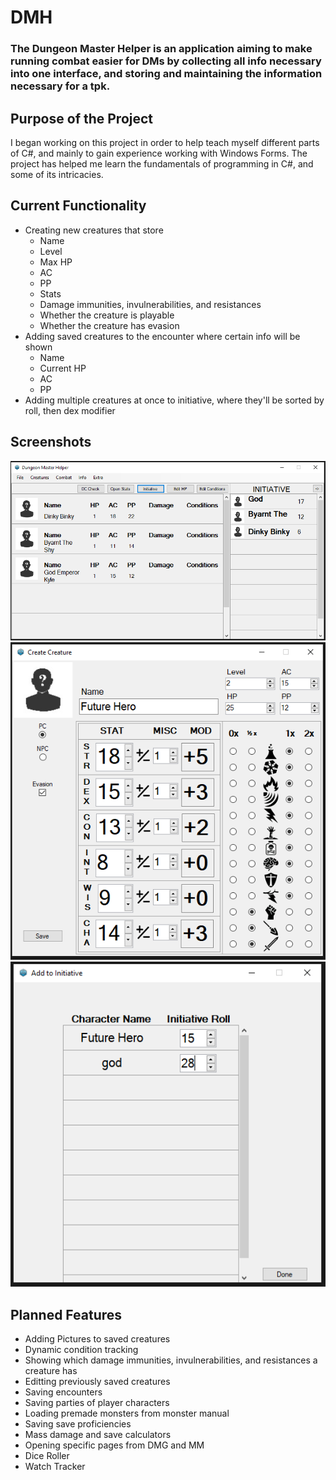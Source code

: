 # DMH

### The Dungeon Master Helper is an application aiming to make running combat easier for DMs by collecting all info necessary into one interface, and storing and maintaining the information necessary for a tpk.

## Purpose of the Project
I began working on this project in order to help teach myself different parts of C#, and mainly to gain experience working with Windows Forms. The project has helped me learn the fundamentals of programming in C#, and some of its intricacies.

## Current Functionality
- Creating new creatures that store
  - Name
  - Level
  - Max HP
  - AC
  - PP
  - Stats
  - Damage immunities, invulnerabilities, and resistances
  - Whether the creature is playable
  - Whether the creature has evasion
- Adding saved creatures to the encounter where certain info will be shown
  - Name
  - Current HP
  - AC
  - PP
- Adding multiple creatures at once to initiative, where they'll be sorted by roll, then dex modifier

## Screenshots
![](https://github.com/cartex10/DMH/blob/main/img/git/mainPage.PNG)
![](https://github.com/cartex10/DMH/blob/main/img/git/createCreature.PNG)
![](https://github.com/cartex10/DMH/blob/main/img/git/addtoinitiative.PNG)

## Planned Features
- Adding Pictures to saved creatures
- Dynamic condition tracking
- Showing which damage immunities, invulnerabilities, and resistances a creature has
- Editting previously saved creatures
- Saving encounters
- Saving parties of player characters
- Loading premade monsters from monster manual
- Saving save proficiencies
- Mass damage and save calculators
- Opening specific pages from DMG and MM
- Dice Roller
- Watch Tracker
